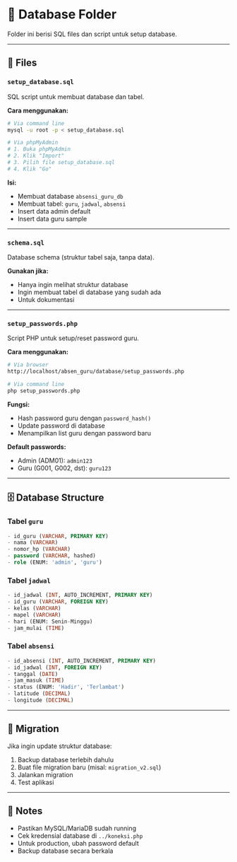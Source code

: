 # 📁 Database Folder

Folder ini berisi SQL files dan script untuk setup database.

---

## 📄 Files

### `setup_database.sql`
SQL script untuk membuat database dan tabel.

**Cara menggunakan:**
```bash
# Via command line
mysql -u root -p < setup_database.sql

# Via phpMyAdmin
# 1. Buka phpMyAdmin
# 2. Klik "Import"
# 3. Pilih file setup_database.sql
# 4. Klik "Go"
```

**Isi:**
- Membuat database `absensi_guru_db`
- Membuat tabel: `guru`, `jadwal`, `absensi`
- Insert data admin default
- Insert data guru sample

---

### `schema.sql`
Database schema (struktur tabel saja, tanpa data).

**Gunakan jika:**
- Hanya ingin melihat struktur database
- Ingin membuat tabel di database yang sudah ada
- Untuk dokumentasi

---

### `setup_passwords.php`
Script PHP untuk setup/reset password guru.

**Cara menggunakan:**
```bash
# Via browser
http://localhost/absen_guru/database/setup_passwords.php

# Via command line
php setup_passwords.php
```

**Fungsi:**
- Hash password guru dengan `password_hash()`
- Update password di database
- Menampilkan list guru dengan password baru

**Default passwords:**
- Admin (ADM01): `admin123`
- Guru (G001, G002, dst): `guru123`

---

## 🗄️ Database Structure

### Tabel `guru`
```sql
- id_guru (VARCHAR, PRIMARY KEY)
- nama (VARCHAR)
- nomor_hp (VARCHAR)
- password (VARCHAR, hashed)
- role (ENUM: 'admin', 'guru')
```

### Tabel `jadwal`
```sql
- id_jadwal (INT, AUTO_INCREMENT, PRIMARY KEY)
- id_guru (VARCHAR, FOREIGN KEY)
- kelas (VARCHAR)
- mapel (VARCHAR)
- hari (ENUM: Senin-Minggu)
- jam_mulai (TIME)
```

### Tabel `absensi`
```sql
- id_absensi (INT, AUTO_INCREMENT, PRIMARY KEY)
- id_jadwal (INT, FOREIGN KEY)
- tanggal (DATE)
- jam_masuk (TIME)
- status (ENUM: 'Hadir', 'Terlambat')
- latitude (DECIMAL)
- longitude (DECIMAL)
```

---

## 🔄 Migration

Jika ingin update struktur database:

1. Backup database terlebih dahulu
2. Buat file migration baru (misal: `migration_v2.sql`)
3. Jalankan migration
4. Test aplikasi

---

## 📝 Notes

- Pastikan MySQL/MariaDB sudah running
- Cek kredensial database di `../koneksi.php`
- Untuk production, ubah password default
- Backup database secara berkala
